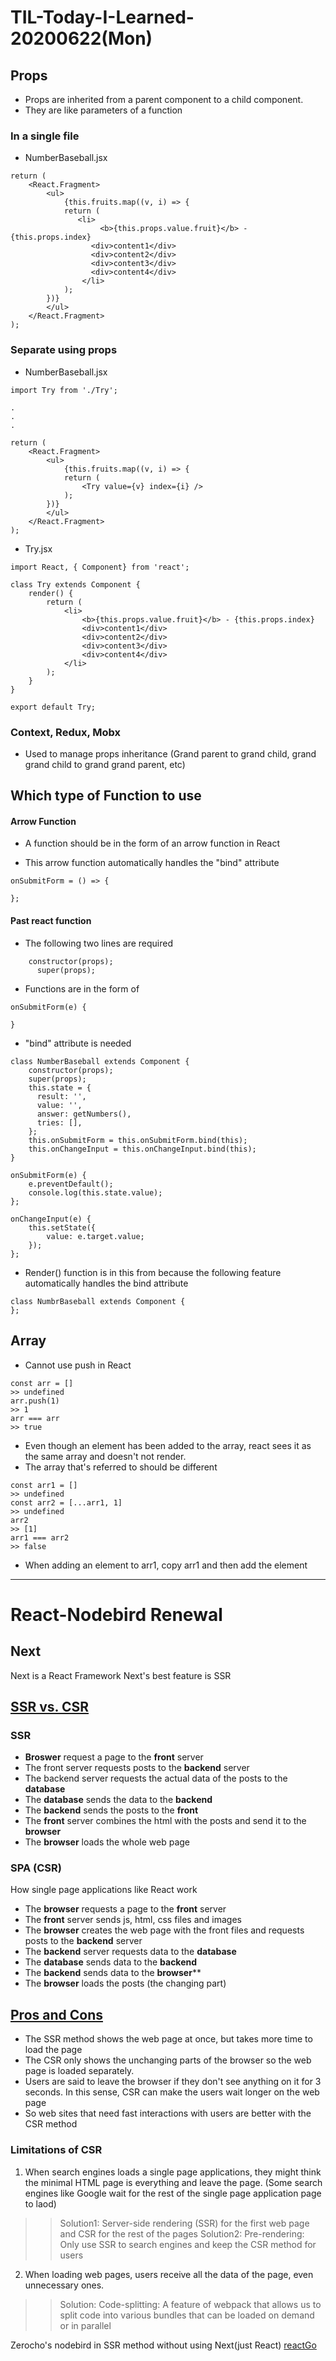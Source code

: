 # TIL-Today-I-Learned-  20200622(Mon)



## Props

- Props are inherited from a parent component to a child component.
- They are like parameters of a function



### In a single file

- NumberBaseball.jsx

```react
return (
    <React.Fragment>
        <ul>
            {this.fruits.map((v, i) => {
            return (
               <li>
                	<b>{this.props.value.fruit}</b> - {this.props.index}
                  <div>content1</div>
                  <div>content2</div>
                  <div>content3</div>
                  <div>content4</div>
            	</li>
            );
        })}
        </ul>
    </React.Fragment>
);
```



### Separate using props

- NumberBaseball.jsx

```react
import Try from './Try';

.
.
.

return (
    <React.Fragment>
        <ul>
            {this.fruits.map((v, i) => {
            return (
                <Try value={v} index={i} />
            );
        })}
        </ul>
    </React.Fragment>
);
```

- Try.jsx

```react
import React, { Component} from 'react';

class Try extends Component {
    render() {
        return (
            <li>
                <b>{this.props.value.fruit}</b> - {this.props.index}
                <div>content1</div>
                <div>content2</div>
                <div>content3</div>
                <div>content4</div>
            </li>
        );
    }
}

export default Try;
```



### Context, Redux, Mobx

- Used to manage props inheritance (Grand parent to grand child, grand grand child to grand grand parent, etc)





## Which type of Function to use

#### Arrow Function

- A function should be in the form of an arrow function in React

- This arrow function automatically handles the "bind" attribute

```react
onSubmitForm = () => {

};
```



#### Past react function

- The following two lines are required

```react
  	constructor(props);
      super(props);
```

- Functions are in the form of

```
onSubmitForm(e) {

}
```

- "bind" attribute is needed

```react
class NumberBaseball extends Component {
	constructor(props);
    super(props);
    this.state = {
      result: '',
      value: '',
      answer: getNumbers(),
      tries: [],
    };
    this.onSubmitForm = this.onSubmitForm.bind(this);
    this.onChangeInput = this.onChangeInput.bind(this);
}

onSubmitForm(e) {
	e.preventDefault();
	console.log(this.state.value);
};

onChangeInput(e) {
	this.setState({
		value: e.target.value;
	});
};
```

- Render() function is in this from because the following feature automatically handles the bind attribute

```react
class NumbrBaseball extends Component {
};
```



## Array

- Cannot use push in React

```react
const arr = []
>> undefined
arr.push(1)
>> 1
arr === arr
>> true
```

- Even though an element has been added to the array, react sees it as the same array and doesn't not render.
- The array that's referred to should be different

```react
const arr1 = []
>> undefined
const arr2 = [...arr1, 1]
>> undefined
arr2
>> [1]
arr1 === arr2
>> false
```

- When adding an element to arr1, copy arr1 and then add the element



---



# React-Nodebird Renewal

## Next
Next is a React Framework
Next's best feature is SSR

## [SSR vs. CSR](https://www.youtube.com/watch?v=AjZw9xMJzUE&list=PLcqDmjxt30RujZzqIS1sAHz92TZDaRB9d&index=1)

### SSR 

- **Broswer** request a page to the **front** server
- The front server requests posts to the **backend** server
- The backend server requests the actual data of the posts to the **database**
- The **database** sends the data to the **backend**
- The **backend** sends the posts to the **front**
- The **front** server combines the html with the posts and send it to the **browser**
- The **browser** loads the whole web page

### SPA (CSR)

How single page applications like React work

- The **browser** requests a page to the **front** server
- The **front** server sends js, html, css files and images
- The **browser** creates the web page with the front files and requests posts to the **backend** server
- The **backend** server requests data to the **database**
- The **database** sends data to the **backend**
- The **backend** sends data to the **browser****
- The **browser** loads the posts (the changing part)


## [Pros and Cons](https://www.youtube.com/watch?v=_Ir8sDjnq2s&list=PLcqDmjxt30RujZzqIS1sAHz92TZDaRB9d&index=2)

- The SSR method shows the web page at once, but takes more time to load the page
- The CSR only shows the unchanging parts of the browser so the web page is loaded separately.
- Users are said to leave the browser if they don't see anything on it for 3 seconds. In this sense, CSR can make the users wait longer on the web page
- So web sites that need fast interactions with users are better with the CSR method


### Limitations of CSR

1. When search engines loads a single page applications, they might think the minimal HTML page is everything and leave the page. (Some search engines like Google wait for the rest of the single page application page to laod)
 >> Solution1: Server-side rendering (SSR) for the first web page and CSR for the rest of the pages
 >> Solution2: Pre-rendering: Only use SSR to search engines and keep the CSR method for users

2. When loading web pages, users receive all the data of the page, even unnecessary ones.
 >> Solution: Code-splitting: A feature of webpack that allows us to split code into various bundles that can be loaded on demand or in parallel
 
Zerocho's nodebird in SSR method without using Next(just React) [reactGo](https://github.com/reactGo/reactGo)
